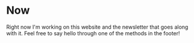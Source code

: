 # Now

Right now I'm working on this website and the newsletter that goes along with it. Feel free to say hello through one of the methods in the footer!